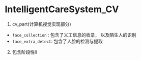 # IntelligentCareSystem_CV
1. cv_part(计算机视觉实现部分)
-  `face_collection` : 包含了义工信息的收录， 以及陌生人的识别
- `face_extra_detect`: 包含了人脸的检测与提取

2. 包含阶段性li
<!--stackedit_data:
eyJoaXN0b3J5IjpbODk5MDY2NzgsLTY1MTg5MzY2MV19
-->